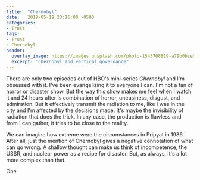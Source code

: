 ```yaml
---
title:  "Chernobyl"
date:   2019-05-19 23:16:00 -0500
categories:
- Trust
tags:
- Trust
- Chernobyl
header:
  overlay_image: https://images.unsplash.com/photo-1543708819-a79b0bce3ea9?ixlib=rb-1.2.1&ixid=eyJhcHBfaWQiOjEyMDd9&auto=format&fit=crop&w=2551&q=80
  excerpt: "Chernobyl and vertical governance"
---
```

There are only two episodes out of HBO's mini-series _Chernobyl_ and I'm obsessed with it. I've been evangelizing it to everyone I can. I'm not a fan of horror or disaster show. But the way this show makes me feel when I watch it and 24 hours after is combination of horror, uneasiness, disgust, and admiration. But it effectively transmit the radiation to me, like I was in the city and I'm affected by the decisions made. It's maybe the invisibility of radiation that does the trick. In any case, the production is flawless and from I can gather, it tries to be close to the reality.

We can imagine how extreme were the circumstances in Pripyat in 1986. After all, just the mention of Chernobyl gives a negative connotation of what can go wrong. A shallow thought can make us think of incompetence, the USSR, and nuclear power as a recipe for disaster. But, as always, it's a lot more complex than that.

One 

